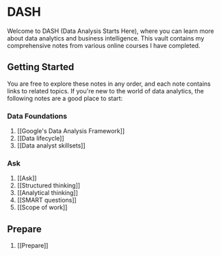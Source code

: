 # DASH
Welcome to DASH (Data Analysis Starts Here), where you can learn more about data analytics and business intelligence. This vault contains my comprehensive notes from various online courses I have completed.
## Getting Started

You are free to explore these notes in any order, and each note contains links to related topics. If you're new to the world of data analytics, the following notes are a good place to start:
### Data Foundations
1. [[Google's Data Analysis Framework]]
2. [[Data lifecycle]]
3. [[Data analyst skillsets]]
### Ask
1. [[Ask]]
2. [[Structured thinking]]
3. [[Analytical thinking]]
4. [[SMART questions]]
5. [[Scope of work]]
## Prepare
1. [[Prepare]]
